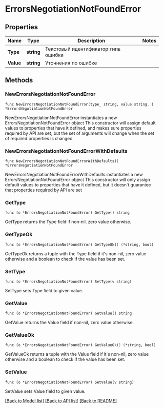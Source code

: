 # ErrorsNegotiationNotFoundError

## Properties

Name | Type | Description | Notes
------------ | ------------- | ------------- | -------------
**Type** | **string** | Текстовый идентификатор типа ошибки | 
**Value** | **string** | Уточнения по ошибке | 

## Methods

### NewErrorsNegotiationNotFoundError

`func NewErrorsNegotiationNotFoundError(type_ string, value string, ) *ErrorsNegotiationNotFoundError`

NewErrorsNegotiationNotFoundError instantiates a new ErrorsNegotiationNotFoundError object
This constructor will assign default values to properties that have it defined,
and makes sure properties required by API are set, but the set of arguments
will change when the set of required properties is changed

### NewErrorsNegotiationNotFoundErrorWithDefaults

`func NewErrorsNegotiationNotFoundErrorWithDefaults() *ErrorsNegotiationNotFoundError`

NewErrorsNegotiationNotFoundErrorWithDefaults instantiates a new ErrorsNegotiationNotFoundError object
This constructor will only assign default values to properties that have it defined,
but it doesn't guarantee that properties required by API are set

### GetType

`func (o *ErrorsNegotiationNotFoundError) GetType() string`

GetType returns the Type field if non-nil, zero value otherwise.

### GetTypeOk

`func (o *ErrorsNegotiationNotFoundError) GetTypeOk() (*string, bool)`

GetTypeOk returns a tuple with the Type field if it's non-nil, zero value otherwise
and a boolean to check if the value has been set.

### SetType

`func (o *ErrorsNegotiationNotFoundError) SetType(v string)`

SetType sets Type field to given value.


### GetValue

`func (o *ErrorsNegotiationNotFoundError) GetValue() string`

GetValue returns the Value field if non-nil, zero value otherwise.

### GetValueOk

`func (o *ErrorsNegotiationNotFoundError) GetValueOk() (*string, bool)`

GetValueOk returns a tuple with the Value field if it's non-nil, zero value otherwise
and a boolean to check if the value has been set.

### SetValue

`func (o *ErrorsNegotiationNotFoundError) SetValue(v string)`

SetValue sets Value field to given value.



[[Back to Model list]](../README.md#documentation-for-models) [[Back to API list]](../README.md#documentation-for-api-endpoints) [[Back to README]](../README.md)


